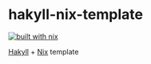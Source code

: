 # hakyll-nix-template

[![built with nix](https://builtwithnix.org/badge.svg)](https://builtwithnix.org)

[Hakyll](https://jaspervdj.be/hakyll/) + [Nix](https://nixos.org/) template
